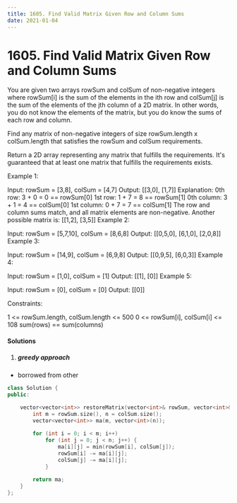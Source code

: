 ```yaml
---
title: 1605. Find Valid Matrix Given Row and Column Sums
date: 2021-01-04
---
```

# 1605. Find Valid Matrix Given Row and Column Sums
You are given two arrays rowSum and colSum of non-negative integers where rowSum[i] is the sum of the elements in the ith row and colSum[j] is the sum of the elements of the jth column of a 2D matrix. In other words, you do not know the elements of the matrix, but you do know the sums of each row and column.

Find any matrix of non-negative integers of size rowSum.length x colSum.length that satisfies the rowSum and colSum requirements.

Return a 2D array representing any matrix that fulfills the requirements. It's guaranteed that at least one matrix that fulfills the requirements exists.

 

Example 1:

Input: rowSum = [3,8], colSum = [4,7]
Output: [[3,0],
         [1,7]]
Explanation:
0th row: 3 + 0 = 0 == rowSum[0]
1st row: 1 + 7 = 8 == rowSum[1]
0th column: 3 + 1 = 4 == colSum[0]
1st column: 0 + 7 = 7 == colSum[1]
The row and column sums match, and all matrix elements are non-negative.
Another possible matrix is: [[1,2],
                             [3,5]]
Example 2:

Input: rowSum = [5,7,10], colSum = [8,6,8]
Output: [[0,5,0],
         [6,1,0],
         [2,0,8]]
Example 3:

Input: rowSum = [14,9], colSum = [6,9,8]
Output: [[0,9,5],
         [6,0,3]]
Example 4:

Input: rowSum = [1,0], colSum = [1]
Output: [[1],
         [0]]
Example 5:

Input: rowSum = [0], colSum = [0]
Output: [[0]]
 

Constraints:

1 <= rowSum.length, colSum.length <= 500
0 <= rowSum[i], colSum[i] <= 108
sum(rows) == sum(columns)


#### Solutions

1. ##### greedy approach

- borrowed from other

```cpp
class Solution {
public:

    vector<vector<int>> restoreMatrix(vector<int>& rowSum, vector<int>& colSum) {
        int m = rowSum.size(), n = colSum.size();
        vector<vector<int>> ma(m, vector<int>(n));
        
        for (int i = 0; i < m; i++)
            for (int j = 0; j < n; j++) {
                ma[i][j] = min(rowSum[i], colSum[j]);
                rowSum[i] -= ma[i][j];
                colSum[j] -= ma[i][j];
            }
        
        return ma;
    }
};
```
